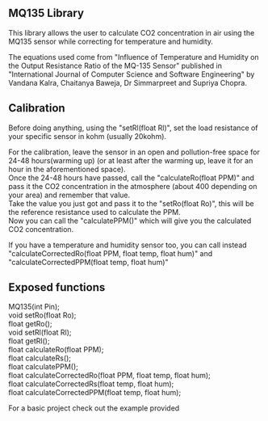 ## **MQ135 Library**

This library allows the user to calculate CO2 concentration in air using the MQ135 sensor while correcting for temperature and humidity.  

The equations used come from "Influence of Temperature and Humidity on the Output Resistance Ratio of the MQ-135 Sensor" published in "International Journal of Computer Science and Software Engineering" by Vandana Kalra, Chaitanya Baweja, Dr Simmarpreet and Supriya Chopra.  

## **Calibration**

Before doing anything, using the "setRl(float Rl)", set the load resistance of your specific sensor in kohm (usually 20kohm).  

For the calibration, leave the sensor in an open and pollution-free space for 24-48 hours(warming up) (or at least after the warming up, leave it for an hour in the aforementioned space).  
Once the 24-48 hours have passed, call the "calculateRo(float PPM)" and pass it the CO2 concentration in the atmosphere (about 400 depending on your area) and remember that value.  
Take the value you just got and pass it to the "setRo(float Ro)", this will be the reference resistance used to calculate the PPM.  
Now you can call the "calculatePPM()" which will give you the calculated CO2 concentration.  

If you have a temperature and humidity sensor too, you can call instead "calculateCorrectedRo(float PPM, float temp, float hum)" and "calculateCorrectedPPM(float temp, float hum)"  

## **Exposed functions**

MQ135(int Pin);  
void setRo(float Ro);  
float getRo();  
void setRl(float Rl);  
float getRl();  
float calculateRo(float PPM);  
float calculateRs();  
float calculatePPM();  
float calculateCorrectedRo(float PPM, float temp, float hum);  
float calculateCorrectedRs(float temp, float hum);  
float calculateCorrectedPPM(float temp, float hum);  



For a basic project check out the example provided